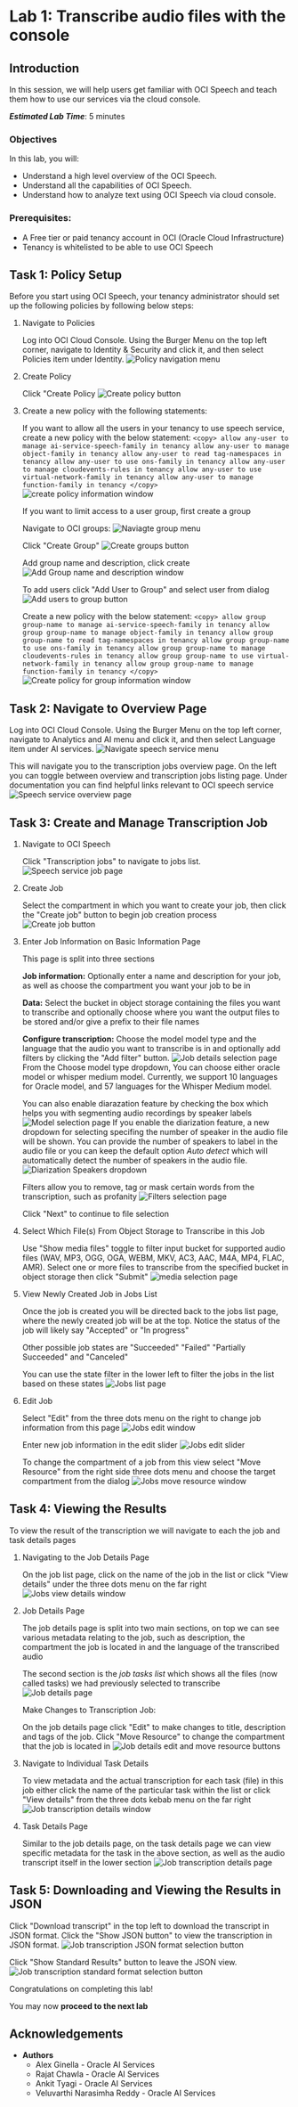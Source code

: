 # Lab 1: Transcribe audio files with the console

## Introduction
In this session, we will help users get familiar with OCI Speech and teach them how to use our services via the cloud console.

***Estimated Lab Time***: 5 minutes

### Objectives

In this lab, you will:
- Understand a high level overview of the OCI Speech.
- Understand all the capabilities of OCI Speech.
- Understand how to analyze text using OCI Speech via cloud console.

### Prerequisites:
- A Free tier or paid tenancy account in OCI (Oracle Cloud Infrastructure)
- Tenancy is whitelisted to be able to use OCI Speech

## Task 1: Policy Setup

Before you start using OCI Speech, your tenancy administrator should set up the following policies by following below steps:

1. Navigate to Policies

    Log into OCI Cloud Console. Using the Burger Menu on the top left corner, navigate to Identity & Security and click it, and then select Policies item under Identity.
        ![Policy navigation menu](./images/cloud-identity-policy.png " ")


2. Create Policy

    Click "Create Policy
        ![Create policy button](./images/create-policy-button.png " ")


3. Create a new policy with the following statements:

    If you want to allow all the users in your tenancy to use speech service, create a new policy with the below statement:
        ```
        <copy>
        allow any-user to manage ai-service-speech-family in tenancy
        allow any-user to manage object-family in tenancy
        allow any-user to read tag-namespaces in tenancy
        allow any-user to use ons-family in tenancy
        allow any-user to manage cloudevents-rules in tenancy
        allow any-user to use virtual-network-family in tenancy
        allow any-user to manage function-family in tenancy
        </copy>
        ```
        ![create policy information window](./images/any-user-policy.png " ")


    If you want to limit access to a user group, first create a group

    Navigate to OCI groups:
        ![Naviagte group menu](./images/navigate-to-groups.png " ")

    Click "Create Group"
        ![Create groups button](./images/create-group.png " ")

    Add group name and description, click create
        ![Add Group name and description window](./images/group-name-description.png " ")

    To add users click "Add User to Group" and select user from dialog
        ![Add users to group button](./images/add-users-to-group.png " ")




    Create a new policy with the below statement:
        ```
        <copy>
        allow group group-name to manage ai-service-speech-family in tenancy
        allow group group-name to manage object-family in tenancy
        allow group group-name to read tag-namespaces in tenancy
        allow group group-name to use ons-family in tenancy
        allow group group-name to manage cloudevents-rules in tenancy
        allow group group-name to use virtual-network-family in tenancy
        allow group group-name to manage function-family in tenancy
        </copy>
        ```
        ![Create policy for group information window](./images/group-name-policy.png " ")

## Task 2: Navigate to Overview Page

Log into OCI Cloud Console. Using the Burger Menu on the top left corner, navigate to Analytics and AI menu and click it, and then select Language item under AI services.
    ![Navigate speech service menu](./images/navigate-to-ai-speech-menu.png " ")

This will navigate you to the transcription jobs overview page.
On the left you can toggle between overview and transcription jobs listing page.
Under documentation you can find helpful links relevant to OCI speech service
    ![Speech service overview page](./images/overview-page.png " ")


## Task 3: Create and Manage Transcription Job

1. Navigate to OCI Speech

    Click "Transcription jobs" to navigate to jobs list.
        ![Speech service job page](./images/click-transcription-job.png " ")

2. Create Job

    Select the compartment in which you want to create your job, then
    click the "Create job" button to begin job creation process
        ![Create job button](./images/create-transcription-job.png " ")    

3. Enter Job Information on Basic Information Page

    This page is split into three sections

    <strong>Job information:</strong> Optionally enter a name and description for your job, as well as choose the compartment you want your job to be in

    <strong>Data:</strong> Select the bucket in object storage containing the files you want to transcribe and optionally choose where you want the output files to be stored and/or give a prefix to their file names

    <strong>Configure transcription:</strong> Choose the model model type and the language that the audio you want to transcribe is in and optionally add filters by clicking the "Add filter" button.
        ![Job details selection page](./images/basic-information-page-1.png " ")
    From the Choose model type dropdown, You can choose either oracle model or whisper medium model. Currently, we support 10 languages for Oracle model, and 57 languages for the Whisper Medium model.
    
    You can also enable diarazation feature by checking the box which helps you with segmenting audio recordings by speaker labels
        ![Model selection page](./images/basic-information-page-2.png " ")
    If you enable the diarization feature, a new dropdown for selecting specifing the number of speaker in the audio file will be shown. You can provide the number of speakers to label in the audio file or you can keep the default option *Auto detect* which will automatically detect the number of speakers in the audio file.
        ![Diarization Speakers dropdown](./images/diarization-speakers.png " ")

    Filters allow you to remove, tag or mask certain words from the transcription, such as profanity
        ![Filters selection page](./images/filters.png " ")

    Click "Next" to continue to file selection


4. Select Which File(s) From Object Storage to Transcribe in this Job

    Use "Show media files" toggle to filter input bucket for supported audio files (WAV, MP3, OGG, OGA, WEBM, MKV, AC3, AAC, M4A, MP4, FLAC, AMR).
    Select one or more files to transcribe from the specified bucket in object storage then click "Submit"
        ![media selection page](./images/select-media-files.png " ")

5. View Newly Created Job in Jobs List

    Once the job is created you will be directed back to the jobs list page, where the newly created job will be at the top. Notice the status of the job will likely say "Accepted" or "In progress"

    Other possible job states are "Succeeded" "Failed" "Partially Succeeded" and "Canceled"

    You can use the state filter in the lower left to filter the jobs in the list based on these states
        ![Jobs list page](./images/new-job-in-list.png " ")

6. Edit Job

    Select "Edit" from the three dots menu on the right to change job information from this page
        ![Jobs edit window](./images/kebab-edit.png " ")

    Enter new job information in the edit slider
        ![Jobs edit slider](./images/edit-slider.png " ")

    To change the compartment of a job from this view select "Move Resource" from the right side three dots menu and choose the target compartment from the dialog
        ![Jobs move resource window](./images/kebab-move-resource.png " ")

## Task 4: Viewing the Results

To view the result of the transcription we will navigate to each the job and task details pages

1. Navigating to the Job Details Page

    On the job list page, click on the name of the job in the list or click "View details" under the three dots  menu on the far right
        ![Jobs view details window](./images/navigate-to-job-details.png " ")

2. Job Details Page

    The job details page is split into two main sections, on top we can see various metadata relating to the job, such as description, the compartment the job is located in and the language of the transcribed audio

    The second section is the <i>job tasks list</i> which shows all the files (now called tasks) we had previously selected to transcribe
        ![Job details page](./images/job-details-page.png " ")

    Make Changes to Transcription Job:

    On the job details page click "Edit" to make changes to title, description and tags of the job. Click "Move Resource" to change the compartment that the job is located in
        ![Job details edit and move resource buttons](./images/edit-move-resource-details-page.png " ")

3. Navigate to Individual Task Details

    To view metadata and the actual transcription for each task (file) in this job either click the name of the particular task within the list or click "View details" from the three dots kebab menu on the far right
        ![Job transcription details window](./images/navigate-to-task-details.png " ")

4. Task Details Page

    Similar to the job details page, on the task details page we can view specific metadata for the task in the above section, as well as the audio transcript itself in the lower section
        ![Job transcription details page](./images/task-details-page.png " ")


## Task 5: Downloading and Viewing the Results in JSON

Click "Download transcript" in the top left to download the transcript in JSON format. Click the "Show JSON button" to view the transcription in JSON format.
    ![Job transcription JSON format selection button](./images/show-json-button.png " ")

Click "Show Standard Results" button to leave the JSON view. 
    ![Job transcription standard format selection button](./images/show-standard-results.png " ")



Congratulations on completing this lab!

You may now **proceed to the next lab**

## Acknowledgements
* **Authors**
    * Alex Ginella  - Oracle AI Services
    * Rajat Chawla  - Oracle AI Services
    * Ankit Tyagi -  Oracle AI Services
    * Veluvarthi Narasimha Reddy - Oracle AI Services